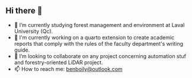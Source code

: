## Hi there 👋
- 🌱 I’m currently studying forest management and environment at Laval University (Qc).
- 🔭 I'm currently working on a quarto extension to create academic reports that comply with the rules of the faculty department's writing guide.
- 👯 I’m looking to collaborate on any project concerning automation stuf and forestry-oriented LiDAR project.
- 📫 How to reach me: benboily@outlook.com
<!--
**bboily91/bboily91** is a ✨ _special_ ✨ repository because its `README.md` (this file) appears on your GitHub profile.

Here are some ideas to get you started:
- 🤔 I’m looking for help with ...
- 💬 Ask me about ...
- 😄 Pronouns: ...
- ⚡ Fun fact: ...
-->
